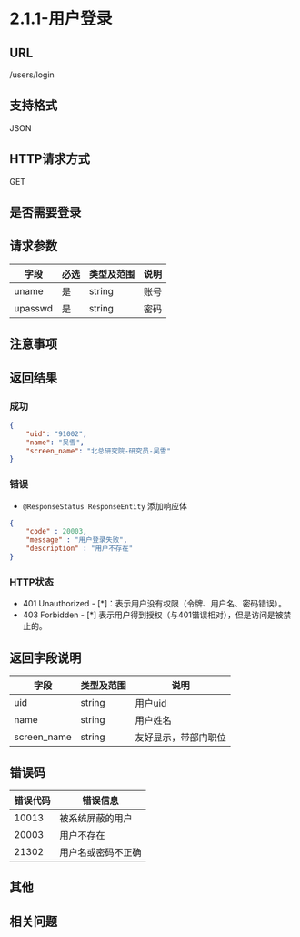 # 2.1.1-用户登录

## URL

/users/login

## 支持格式

JSON

## HTTP请求方式

GET

## 是否需要登录

## 请求参数

字段 | 必选 | 类型及范围 | 说明
----|------|----------|-------------
uname       | 是   | string  | 账号
upasswd     | 是   | string  | 密码

## 注意事项

## 返回结果

### 成功

```json
{
    "uid": "91002",
    "name": "吴雪",
    "screen_name": "北总研究院-研究员-吴雪"
}
```

### 错误

- `@ResponseStatus ResponseEntity` 添加响应体

```json
{
    "code" : 20003,
    "message" : "用户登录失败",
    "description" : "用户不存在"
}
```

### HTTP状态

- 401 Unauthorized - [*]：表示用户没有权限（令牌、用户名、密码错误）。
- 403 Forbidden - [*] 表示用户得到授权（与401错误相对），但是访问是被禁止的。

## 返回字段说明

字段 | 类型及范围 | 说明
----|----------|-------------
uid             | string  | 用户uid
name            | string  | 用户姓名
screen_name     | string  | 友好显示，带部门职位

## 错误码

错误代码 | 错误信息
--------|---------
10013   | 被系统屏蔽的用户
20003   | 用户不存在
21302   | 用户名或密码不正确

## 其他

## 相关问题

